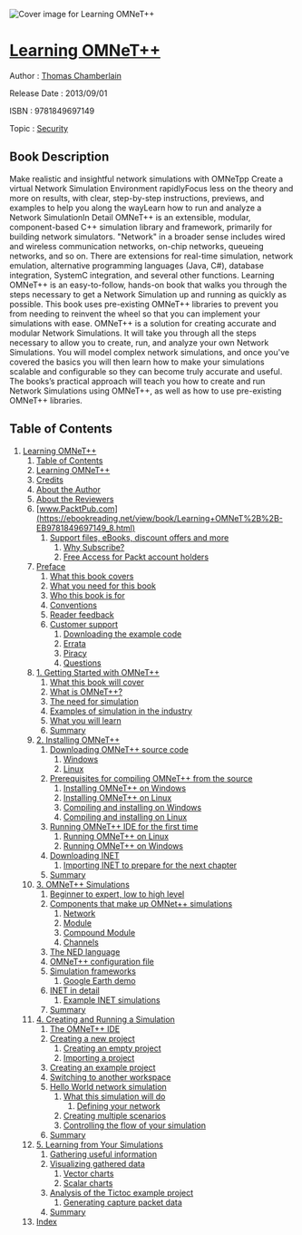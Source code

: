 ![Cover image for Learning OMNeT++](https://imgdetail.ebookreading.net/cover/cover/security/EB9781849697149.jpg)

[Learning OMNeT++](https://ebookreading.net/view/book/Learning+OMNeT%2B%2B-EB9781849697149_1.html "Learning OMNeT++")
====================================================================================================================

Author : [Thomas Chamberlain](https://ebookreading.net/search/author/Thomas+Chamberlain)

Release Date : 2013/09/01

ISBN : 9781849697149

Topic : [Security](https://ebookreading.net/search/category/security)

Book Description
-----------------

Make realistic and insightful network simulations with OMNeTpp 
Create a virtual Network Simulation Environment rapidlyFocus less on the theory and more on results, with clear, step-by-step instructions, previews, and examples to help you along the wayLearn how to run and analyze a Network SimulationIn Detail
OMNeT++ is an extensible, modular, component-based C++ simulation library and framework, primarily for building network simulators. "Network" in a broader sense includes wired and wireless communication networks, on-chip networks, queueing networks, and so on. There are extensions for real-time simulation, network emulation, alternative programming languages (Java, C#), database integration, SystemC integration, and several other functions.
Learning OMNeT++ is an easy-to-follow, hands-on book that walks you through the steps necessary to get a Network Simulation up and running as quickly as possible. This book uses pre-existing OMNeT++ libraries to prevent you from needing to reinvent the wheel so that you can implement your simulations with ease.
OMNeT++ is a solution for creating accurate and modular Network Simulations. It will take you through all the steps necessary to allow you to create, run, and analyze your own Network Simulations.
You will model complex network simulations, and once you've covered the basics you will then learn how to make your simulations scalable and configurable so they can become truly accurate and useful.
The books’s practical approach will teach you how to create and run Network Simulations using OMNeT++, as well as how to use pre-existing OMNeT++ libraries.
              
Table of Contents
-----------------

1. [Learning OMNeT++](https://ebookreading.net/view/book/Learning+OMNeT%2B%2B-EB9781849697149_3.html)
    1. [Table of Contents](https://ebookreading.net/view/book/Learning+OMNeT%2B%2B-EB9781849697149_2.html)
    1. [Learning OMNeT++](https://ebookreading.net/view/book/Learning+OMNeT%2B%2B-EB9781849697149_4.html)
    1. [Credits](https://ebookreading.net/view/book/Learning+OMNeT%2B%2B-EB9781849697149_5.html)
    1. [About the Author](https://ebookreading.net/view/book/Learning+OMNeT%2B%2B-EB9781849697149_6.html)
    1. [About the Reviewers](https://ebookreading.net/view/book/Learning+OMNeT%2B%2B-EB9781849697149_7.html)
    1. [www.PacktPub.com](https://ebookreading.net/view/book/Learning+OMNeT%2B%2B-EB9781849697149_8.html)
        1. [Support files, eBooks, discount offers and more](https://ebookreading.net/view/book/Learning+OMNeT%2B%2B-EB9781849697149_8.html#ch00lvl3sec01)
            1. [Why Subscribe?](https://ebookreading.net/view/book/Learning+OMNeT%2B%2B-EB9781849697149_8.html#ch00lvl4sec01)
            1. [Free Access for Packt account holders](https://ebookreading.net/view/book/Learning+OMNeT%2B%2B-EB9781849697149_8.html#ch00lvl4sec02)
    1. [Preface](https://ebookreading.net/view/book/Learning+OMNeT%2B%2B-EB9781849697149_9.html)
        1. [What this book covers](https://ebookreading.net/view/book/Learning+OMNeT%2B%2B-EB9781849697149_9.html#ch00lvl1sec02)
        1. [What you need for this book](https://ebookreading.net/view/book/Learning+OMNeT%2B%2B-EB9781849697149_10.html)
        1. [Who this book is for](https://ebookreading.net/view/book/Learning+OMNeT%2B%2B-EB9781849697149_11.html)
        1. [Conventions](https://ebookreading.net/view/book/Learning+OMNeT%2B%2B-EB9781849697149_12.html)
        1. [Reader feedback](https://ebookreading.net/view/book/Learning+OMNeT%2B%2B-EB9781849697149_13.html)
        1. [Customer support](https://ebookreading.net/view/book/Learning+OMNeT%2B%2B-EB9781849697149_14.html)
            1. [Downloading the example code](https://ebookreading.net/view/book/Learning+OMNeT%2B%2B-EB9781849697149_14.html#ch00lvl2sec02)
            1. [Errata](https://ebookreading.net/view/book/Learning+OMNeT%2B%2B-EB9781849697149_14.html#ch00lvl2sec03)
            1. [Piracy](https://ebookreading.net/view/book/Learning+OMNeT%2B%2B-EB9781849697149_14.html#ch00lvl2sec04)
            1. [Questions](https://ebookreading.net/view/book/Learning+OMNeT%2B%2B-EB9781849697149_14.html#ch00lvl2sec05)
    1. [1. Getting Started with OMNeT++](https://ebookreading.net/view/book/Learning+OMNeT%2B%2B-EB9781849697149_15.html)
        1. [What this book will cover](https://ebookreading.net/view/book/Learning+OMNeT%2B%2B-EB9781849697149_15.html#ch01lvl1sec08)
        1. [What is OMNeT++?](https://ebookreading.net/view/book/Learning+OMNeT%2B%2B-EB9781849697149_16.html)
        1. [The need for simulation](https://ebookreading.net/view/book/Learning+OMNeT%2B%2B-EB9781849697149_17.html)
        1. [Examples of simulation in the industry](https://ebookreading.net/view/book/Learning+OMNeT%2B%2B-EB9781849697149_18.html)
        1. [What you will learn](https://ebookreading.net/view/book/Learning+OMNeT%2B%2B-EB9781849697149_19.html)
        1. [Summary](https://ebookreading.net/view/book/Learning+OMNeT%2B%2B-EB9781849697149_20.html)
    1. [2. Installing OMNeT++](https://ebookreading.net/view/book/Learning+OMNeT%2B%2B-EB9781849697149_21.html)
        1. [Downloading OMNeT++ source code](https://ebookreading.net/view/book/Learning+OMNeT%2B%2B-EB9781849697149_21.html#ch02lvl1sec14)
            1. [Windows](https://ebookreading.net/view/book/Learning+OMNeT%2B%2B-EB9781849697149_21.html#ch02lvl2sec06)
            1. [Linux](https://ebookreading.net/view/book/Learning+OMNeT%2B%2B-EB9781849697149_21.html#ch02lvl2sec07)
        1. [Prerequisites for compiling OMNeT++ from the source](https://ebookreading.net/view/book/Learning+OMNeT%2B%2B-EB9781849697149_22.html)
            1. [Installing OMNeT++ on Windows](https://ebookreading.net/view/book/Learning+OMNeT%2B%2B-EB9781849697149_22.html#ch02lvl2sec08)
            1. [Installing OMNeT++ on Linux](https://ebookreading.net/view/book/Learning+OMNeT%2B%2B-EB9781849697149_22.html#ch02lvl2sec09)
            1. [Compiling and installing on Windows](https://ebookreading.net/view/book/Learning+OMNeT%2B%2B-EB9781849697149_22.html#ch02lvl2sec10)
            1. [Compiling and installing on Linux](https://ebookreading.net/view/book/Learning+OMNeT%2B%2B-EB9781849697149_22.html#ch02lvl2sec11)
        1. [Running OMNeT++ IDE for the first time](https://ebookreading.net/view/book/Learning+OMNeT%2B%2B-EB9781849697149_23.html)
            1. [Running OMNeT++ on Linux](https://ebookreading.net/view/book/Learning+OMNeT%2B%2B-EB9781849697149_23.html#ch02lvl2sec12)
            1. [Running OMNeT++ on Windows](https://ebookreading.net/view/book/Learning+OMNeT%2B%2B-EB9781849697149_23.html#ch02lvl2sec13)
        1. [Downloading INET](https://ebookreading.net/view/book/Learning+OMNeT%2B%2B-EB9781849697149_24.html)
            1. [Importing INET to prepare for the next chapter](https://ebookreading.net/view/book/Learning+OMNeT%2B%2B-EB9781849697149_24.html#ch02lvl2sec14)
        1. [Summary](https://ebookreading.net/view/book/Learning+OMNeT%2B%2B-EB9781849697149_25.html)
    1. [3. OMNeT++ Simulations](https://ebookreading.net/view/book/Learning+OMNeT%2B%2B-EB9781849697149_26.html)
        1. [Beginner to expert, low to high level](https://ebookreading.net/view/book/Learning+OMNeT%2B%2B-EB9781849697149_26.html#ch03lvl1sec19)
        1. [Components that make up OMNet++ simulations](https://ebookreading.net/view/book/Learning+OMNeT%2B%2B-EB9781849697149_27.html)
            1. [Network](https://ebookreading.net/view/book/Learning+OMNeT%2B%2B-EB9781849697149_27.html#ch03lvl2sec15)
            1. [Module](https://ebookreading.net/view/book/Learning+OMNeT%2B%2B-EB9781849697149_27.html#ch03lvl2sec16)
            1. [Compound Module](https://ebookreading.net/view/book/Learning+OMNeT%2B%2B-EB9781849697149_27.html#ch03lvl2sec17)
            1. [Channels](https://ebookreading.net/view/book/Learning+OMNeT%2B%2B-EB9781849697149_27.html#ch03lvl2sec18)
        1. [The NED language](https://ebookreading.net/view/book/Learning+OMNeT%2B%2B-EB9781849697149_28.html)
        1. [OMNeT++ configuration file](https://ebookreading.net/view/book/Learning+OMNeT%2B%2B-EB9781849697149_29.html)
        1. [Simulation frameworks](https://ebookreading.net/view/book/Learning+OMNeT%2B%2B-EB9781849697149_30.html)
            1. [Google Earth demo](https://ebookreading.net/view/book/Learning+OMNeT%2B%2B-EB9781849697149_30.html#ch03lvl2sec19)
        1. [INET in detail](https://ebookreading.net/view/book/Learning+OMNeT%2B%2B-EB9781849697149_31.html)
            1. [Example INET simulations](https://ebookreading.net/view/book/Learning+OMNeT%2B%2B-EB9781849697149_31.html#ch03lvl2sec20)
        1. [Summary](https://ebookreading.net/view/book/Learning+OMNeT%2B%2B-EB9781849697149_32.html)
    1. [4. Creating and Running a Simulation](https://ebookreading.net/view/book/Learning+OMNeT%2B%2B-EB9781849697149_33.html)
        1. [The OMNeT++ IDE](https://ebookreading.net/view/book/Learning+OMNeT%2B%2B-EB9781849697149_33.html#ch04lvl1sec26)
        1. [Creating a new project](https://ebookreading.net/view/book/Learning+OMNeT%2B%2B-EB9781849697149_34.html)
            1. [Creating an empty project](https://ebookreading.net/view/book/Learning+OMNeT%2B%2B-EB9781849697149_34.html#ch04lvl2sec21)
            1. [Importing a project](https://ebookreading.net/view/book/Learning+OMNeT%2B%2B-EB9781849697149_34.html#ch04lvl2sec22)
        1. [Creating an example project](https://ebookreading.net/view/book/Learning+OMNeT%2B%2B-EB9781849697149_35.html)
        1. [Switching to another workspace](https://ebookreading.net/view/book/Learning+OMNeT%2B%2B-EB9781849697149_36.html)
        1. [Hello World network simulation](https://ebookreading.net/view/book/Learning+OMNeT%2B%2B-EB9781849697149_37.html)
            1. [What this simulation will do](https://ebookreading.net/view/book/Learning+OMNeT%2B%2B-EB9781849697149_37.html#ch04lvl2sec23)
                1. [Defining your network](https://ebookreading.net/view/book/Learning+OMNeT%2B%2B-EB9781849697149_37.html#ch04lvl3sec02)
            1. [Creating multiple scenarios](https://ebookreading.net/view/book/Learning+OMNeT%2B%2B-EB9781849697149_37.html#ch04lvl2sec24)
            1. [Controlling the flow of your simulation](https://ebookreading.net/view/book/Learning+OMNeT%2B%2B-EB9781849697149_37.html#ch04lvl2sec25)
        1. [Summary](https://ebookreading.net/view/book/Learning+OMNeT%2B%2B-EB9781849697149_38.html)
    1. [5. Learning from Your Simulations](https://ebookreading.net/view/book/Learning+OMNeT%2B%2B-EB9781849697149_39.html)
        1. [Gathering useful information](https://ebookreading.net/view/book/Learning+OMNeT%2B%2B-EB9781849697149_39.html#ch05lvl1sec32)
        1. [Visualizing gathered data](https://ebookreading.net/view/book/Learning+OMNeT%2B%2B-EB9781849697149_40.html)
            1. [Vector charts](https://ebookreading.net/view/book/Learning+OMNeT%2B%2B-EB9781849697149_40.html#ch05lvl2sec26)
            1. [Scalar charts](https://ebookreading.net/view/book/Learning+OMNeT%2B%2B-EB9781849697149_40.html#ch05lvl2sec27)
        1. [Analysis of the Tictoc example project](https://ebookreading.net/view/book/Learning+OMNeT%2B%2B-EB9781849697149_41.html)
            1. [Generating capture packet data](https://ebookreading.net/view/book/Learning+OMNeT%2B%2B-EB9781849697149_41.html#ch05lvl2sec28)
        1. [Summary](https://ebookreading.net/view/book/Learning+OMNeT%2B%2B-EB9781849697149_42.html)
    1. [Index](https://ebookreading.net/view/book/Learning+OMNeT%2B%2B-EB9781849697149_43.html)
